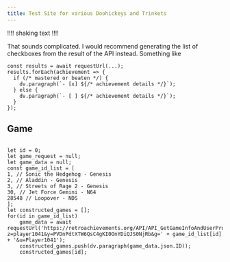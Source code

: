 ```yaml
---
title: Test Site for various Doohickeys and Trinkets
---
```


‼‼
shaking text
‼‼

That sounds complicated. I would recommend generating the list of checkboxes from the result of the API instead. Something like
~~~dataviewjs
const results = await requestUrl(...);
results.forEach(achievement => {
  if (/* mastered or beaten */) {
    dv.paragraph(`- [x] ${/* achievement details */}`);
  } else {
    dv.paragraph(`- [ ] ${/* achievement details */}`);
  }
});
~~~

## Game

~~~dataviewjs

let id = 0;
let game_request = null;
let game_data = null;
const game_id_list = [
1, // Sonic the Hedgehog - Genesis
2, // Aladdin - Genesis
3, // Streets of Rage 2 - Genesis
30, // Jet Force Gemini - N64
28548 // Loopover - NDS
];
let constructed_games = [];
for(id in game_id_list)
	game_data = await requestUrl('https://retroachievements.org/API/API_GetGameInfoAndUserProgress.php?z=player1041&y=PVDnPdtXTW6QsC4gKI0OnYDiQJS0NjRb&g=' + game_id_list[id] + '&u=Player1041');
	constructed_games.push(dv.paragraph(game_data.json.ID));
	constructed_games[id];
~~~
